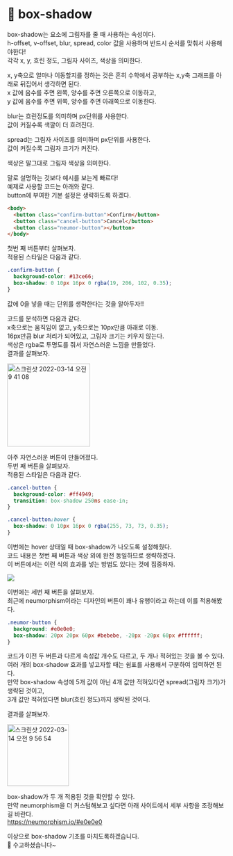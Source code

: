 # 🌚 box-shadow

box-shadow는 요소에 그림자를 줄 때 사용하는 속성이다.  
h-offset, v-offset, blur, spread, color 값을 사용하며 반드시 순서를 맞춰서 사용해야한다!  
각각 x, y, 흐린 정도, 그림자 사이즈, 색상을 의미한다.

x, y축으로 얼마나 이동할지를 정하는 것은 흔히 수학에서 공부하는 x,y축 그래프를 아래로 뒤집어서 생각하면 된다.  
x 값에 음수를 주면 왼쪽, 양수를 주면 오른쪽으로 이동하고,  
y 값에 음수를 주면 위쪽, 양수를 주면 아래쪽으로 이동한다.

blur는 흐린정도를 의미하며 px단위를 사용한다.  
값이 커질수록 색깔이 더 흐려진다.

spread는 그림자 사이즈를 의미하며 px단위를 사용한다.  
값이 커질수록 그림자 크기가 커진다.

색상은 말그대로 그림자 색상을 의미한다.

말로 설명하는 것보다 예시를 보는게 빠르다!  
예제로 사용할 코드는 아래와 같다.  
button에 부여한 기본 설정은 생략하도록 하겠다.

```html
<body>
  <button class="confirm-button">Confirm</button>
  <button class="cancel-button">Cancel</button>
  <button class="neumor-button"></button>
</body>
```

첫번 째 버튼부터 살펴보자.  
적용된 스타일은 다음과 같다.

```css
.confirm-button {
  background-color: #13ce66;
  box-shadow: 0 10px 16px 0 rgba(19, 206, 102, 0.35);
}
```

값에 0을 넣을 때는 단위를 생략한다는 것을 알아두자!!

코드를 분석하면 다음과 같다.  
x축으로는 움직임이 없고, y축으로는 10px만큼 아래로 이동.  
16px만큼 blur 처리가 되어있고, 그림자 크기는 키우지 않는다.  
색상은 rgba로 투명도를 줘서 자연스러운 느낌을 만들었다.  
결과를 살펴보자.

<img width="191" alt="스크린샷 2022-03-14 오전 9 41 08" src="https://user-images.githubusercontent.com/86224851/158086992-cb9ce81e-0e4e-41cb-bbb4-bc4885cf2153.png">

아주 자연스러운 버튼이 만들어졌다.  
두번 째 버튼을 살펴보자.  
적용된 스타일은 다음과 같다.

```css
.cancel-button {
  background-color: #ff4949;
  transition: box-shadow 250ms ease-in;
}

.cancel-button:hover {
  box-shadow: 0 10px 16px 0 rgba(255, 73, 73, 0.35);
}
```

이번에는 hover 상태일 때 box-shadow가 나오도록 설정해줬다.  
코드 내용은 첫번 째 버튼과 색상 외에 완전 동일하므로 생략하겠다.  
이 버튼에서는 이런 식의 효과를 넣는 방법도 있다는 것에 집중하자.

<img src="https://user-images.githubusercontent.com/86224851/158087504-fcd95e10-7092-4c34-9f30-7a94f4141b19.gif">

이번에는 세번 째 버튼을 살펴보자.  
최근에 neumorphism이라는 디자인의 버튼이 꽤나 유행이라고 하는데 이를 적용해봤다.

```css
.neumor-button {
  background: #e0e0e0;
  box-shadow: 20px 20px 60px #bebebe, -20px -20px 60px #ffffff;
}
```

코드가 이전 두 버튼과 다르게 속성값 개수도 다르고, 두 개나 적혀있는 것을 볼 수 있다.  
여러 개의 box-shadow 효과를 넣고자할 때는 쉼표를 사용해서 구분하여 입력하면 된다.  
만약 box-shadow 속성에 5개 값이 아닌 4개 값만 적혀있다면 spread(그림자 크기)가 생략된 것이고,  
3개 값만 적혀있다면 blur(흐린 정도)까지 생략된 것이다.

결과를 살펴보자.

<img width="142" alt="스크린샷 2022-03-14 오전 9 56 54" src="https://user-images.githubusercontent.com/86224851/158087822-dab0b056-0946-44d6-9cdb-7dd57e1e94a5.png">

box-shadow가 두 개 적용된 것을 확인할 수 있다.  
만약 neumorphism을 더 커스텀해보고 싶다면 아래 사이트에서 세부 사항을 조정해보길 바란다.  
https://neumorphism.io/#e0e0e0

이상으로 box-shadow 기초를 마치도록하겠습니다.  
🥳 수고하셨습니다~
